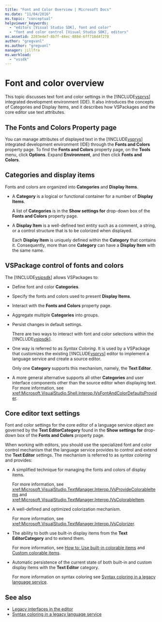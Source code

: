 ```yaml
---
title: "Font and Color Overview | Microsoft Docs"
ms.date: "11/04/2016"
ms.topic: "conceptual"
helpviewer_keywords:
  - "editors [Visual Studio SDK], font and color"
  - "font and color control [Visual Studio SDK], editors"
ms.assetid: 2203e4e7-8b7f-44ec-8884-6ff718d4f278
author: "gregvanl"
ms.author: "gregvanl"
manager: jillfra
ms.workload:
  - "vssdk"
---
```

# Font and color overview
This topic discusses text font and color settings in the [!INCLUDE[vsprvs](../code-quality/includes/vsprvs_md.md)] integrated development environment (IDE). It also introduces the concepts of Categories and Display Items, and it describes how VSPackages and the core editor use text attributes.

## The Fonts and Colors Property page
 You can manage attributes of displayed text in the [!INCLUDE[vsprvs](../code-quality/includes/vsprvs_md.md)] integrated development environment (IDE) through the **Fonts and Colors** property page. To find the **Fonts and Colors** property page, on the **Tools** menu, click **Options**. Expand **Environment**, and then click **Fonts and Colors**.

## Categories and display items
 Fonts and colors are organized into **Categories** and **Display Items**.

- A **Category** is a logical or functional container for a number of **Display Items**.

   A list of **Categories** is in the **Show settings for** drop-down box of the **Fonts and Colors** property page.

- A **Display Item** is a well-defined text entity such as a comment, a string, or a control structure that is to be colorized when displayed.

  Each **Display Item** is uniquely defined within the **Category** that contains it. Consequently, more than one **Category** can have a **Display Item** with the same name.

## VSPackage control of fonts and colors
 The [!INCLUDE[vsipsdk](../extensibility/includes/vsipsdk_md.md)] allows VSPackages to:

- Define font and color **Categories**.

- Specify the fonts and colors used to present **Display Items**.

- Interact with the **Fonts and Colors** property page.

- Aggregate multiple **Categories** into groups.

- Persist changes in default settings.

  There are two ways to interact with font and color selections within the [!INCLUDE[vsipsdk](../extensibility/includes/vsipsdk_md.md)].

- One way is referred to as *Syntax Coloring*. It is used by a VSPackage that customizes the existing [!INCLUDE[vsprvs](../code-quality/includes/vsprvs_md.md)] editor to implement a language service and create a source editor.

   Only one **Category** supports this mechanism, namely, the **Text Editor**.

- A more general alternative supports all other **Categories** and user interface components other than the source editor when displaying text. For more information, see <xref:Microsoft.VisualStudio.Shell.Interop.IVsFontAndColorDefaultsProvider>.

## Core editor text settings
 Font and color settings for the core editor of a language service object are governed by the **Text EditorCategory** found in the **Show settings for** drop-down box of the **Fonts and Colors** property page.

 When working with editors, you should use the specialized font and color control mechanism that the language service provides to control and extend the **Text Editor** settings. The mechanism is referred to as *syntax coloring* and provides:

- A simplified technique for managing the fonts and colors of display items.

   For more information, see <xref:Microsoft.VisualStudio.TextManager.Interop.IVsProvideColorableItems> and <xref:Microsoft.VisualStudio.TextManager.Interop.IVsColorableItem>.

- A well-defined and optimized colorization mechanism.

   For more information, see <xref:Microsoft.VisualStudio.TextManager.Interop.IVsColorizer>.

- The ability to both use built-in display items from the **Text EditorCategory** and to extend them.

   For more information, see [How to: Use built-in colorable items](../extensibility/internals/how-to-use-built-in-colorable-items.md) and [Custom colorable items](../extensibility/internals/custom-colorable-items.md).

- Automatic persistence of the current state of both built-in and custom display items with the **Text Editor** category.

  For more information on syntax coloring see [Syntax coloring in a legacy language service](../extensibility/internals/syntax-coloring-in-a-legacy-language-service.md).

## See also
- [Legacy interfaces in the editor](../extensibility/legacy-interfaces-in-the-editor.md)
- [Syntax coloring in a legacy language service](../extensibility/internals/syntax-coloring-in-a-legacy-language-service.md)